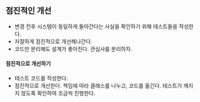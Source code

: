 ## 점진적인 개선
- 변경 전후 시스템이 동일하게 돌아간다는 사실을 확인하기 위해 테스트들을 작성한다.
- 자잘하게 점진적으로 개선해나간다.
- 코드만 분리해도 설계가 좋아진다. 관심사를 분리하자.

#### 점진적으로 개선하기
- 테스트 코드를 작성한다.
- 점진적으로 개선한다. 책임에 따라 클래스를 나누고, 코드를 옮긴다. 테스트가 깨지지 않도록 확인하여 조금씩 진행한다.

